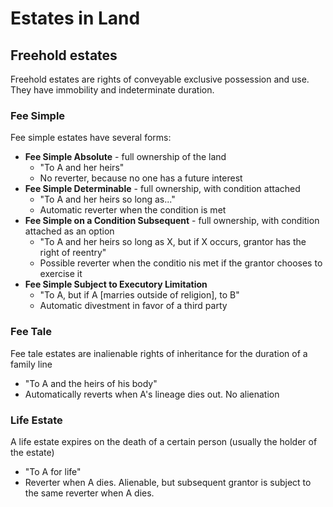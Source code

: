 # Estates in Land
## Freehold estates
Freehold estates are rights of conveyable exclusive possession and use. They have immobility and indeterminate duration.

### Fee Simple
Fee simple estates have several forms:
* **Fee Simple Absolute** - full ownership of the land
	* "To A and her heirs"
	* No reverter, because no one has a future interest
* **Fee Simple Determinable** - full ownership, with condition attached
	* "To A and her heirs so long as..."
	* Automatic reverter when the condition is met
* **Fee Simple on a Condition Subsequent** - full ownership, with condition attached as an option
	* "To A and her heirs so long as X, but if X occurs, grantor has the right of reentry"
	* Possible reverter when the conditio nis met if the grantor chooses to exercise it
* **Fee Simple Subject to Executory Limitation**
	* "To A, but if A [marries outside of religion], to B"
	* Automatic divestment in favor of a third party

### Fee Tale
Fee tale estates are inalienable rights of inheritance for the duration of a family line
* "To A and the heirs of his body"
* Automatically reverts when A's lineage dies out. No alienation

### Life Estate
A life estate expires on the death of a certain person (usually the holder of the estate)
* "To A for life"
* Reverter when A dies. Alienable, but subsequent grantor is subject to the same reverter when A dies.